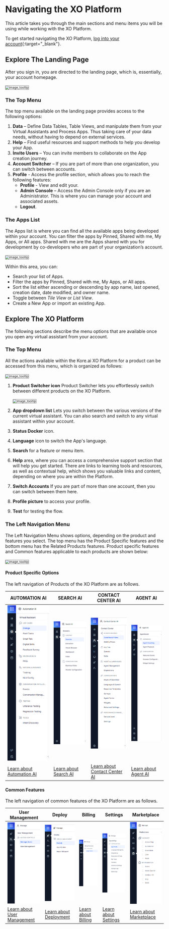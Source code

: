 # Navigating the XO Platform

This article takes you through the main sections and menu items you will be using while working with the XO Platform.

To get started navigating the XO Platform, [log into your account](https://platform.kore.ai/){:target="_blank"}.

## Explore The Landing Page

After you sign in, you are directed to the landing page, which is, essentially, your account homepage.

 <img src="../images/ntp(1).png" alt="image_tooltip" title="image_tooltip" style="border: 1px solid gray; zoom:70%;">

### The Top Menu

The top menu available on the landing page provides access to the following options:

1. **Data** – Define Data Tables, Table Views, and manipulate them from your Virtual Assistants and Process Apps. Thus taking care of your data needs, without having to depend on external services.
2. **Help** – Find useful resources and support methods to help you develop your App.
3. **Invite Users** – You can invite members to collaborate on the App creation journey.
4. **Account Switcher** – If you are part of more than one organization, you can switch between accounts.
5. **Profile** - Access the profile section, which allows you to reach the following features:
    * **Profile** - View and edit your.
    * **Admin Console** – Access the Admin Console only if you are an Administrator. This is where you can manage your account and associated assets.
    * **Logout**.

### The Apps List

The Apps list is where you can find all the available apps being developed within your account. You can filter the apps by Pinned, Shared with me, My Apps, or All apps. Shared with me are the Apps shared with you for development by co-developers who are part of your organization’s account.

<img src="../images/ntp(6).png" alt="image_tooltip" title="image_tooltip" style="border: 1px solid gray; zoom:70%;">

Within this area, you can:

* Search your list of Apps.
* Filter the apps by Pinned, Shared with me, My Apps, or All apps.
* Sort the list either ascending or descending by app name, last opened, creation date, date modified, and owner name.
* Toggle between _Tile View_ or _List View_.
* Create a New App or import an existing App.

## Explore The XO Platform

The following sections describe the menu options that are available once you open any virtual assistant from your account.

### The Top Menu

All the actions available within the Kore.ai XO Platform for a product can be accessed from this menu, which is organized as follows:

<img src="../images/ntp(5).png" alt="image_tooltip" title="image_tooltip" style="border: 1px solid gray; zoom:70%;">

1. **Product Switcher icon** Product Switcher lets you effortlessly switch between different products on the XO Platform.

    <img src="../images/ntp(20).png" alt="image_tooltip" title="image_tooltip" style="border: 1px solid gray; zoom:70%;"> 

2. **App dropdown list** Lets you switch between the various versions of the current virtual assistant. You can also search and switch to any virtual assistant within your account.
3. **Status Docker** icon.
4. **Language** icon to switch the App's language.
5. **Search** for a feature or menu item.
6. **Help** area, where you can access a comprehensive support section that will help you get started. There are links to learning tools and resources, as well as contextual help, which shows you valuable links and content, depending on where you are within the Platform.
7. **Switch Accounts** If you are part of more than one account, then you can switch between them here.
8. **Profile picture** to access your profile.
9. **Test** for testing the flow.

### The Left Navigation Menu

The Left Navigation Menu shows options, depending on the product and features you select. The top menu has the Product Specific features and the bottom menu has the Related Products features.
Product specific features and Common features applicable to each products are shown below:


<img src="../images/ntp(21).png" alt="image_tooltip" title="image_tooltip" style="border: 1px solid gray; zoom:70%;"> 

#### Product Specific Options
The left navigation of Products of the XO Platform are as follows.

| AUTOMATION AI | SEARCH AI | CONTACT CENTER AI | AGENT AI |
| --- | --- | --- | --- |
| ![image_tooltip](./images/ntp(10).png "image_tooltip") | ![image_tooltip](./images/ntp(12).png "image_tooltip") | ![image_tooltip](./images/ntp(11).png "image_tooltip") | ![image_tooltip](./images/ntp(13).png "image_tooltip") |
| [Learn about Automation AI](./../automation/about-automation-ai.md) | [Learn about Search AI](./../searchai/about-search-ai.md) | [Learn about Contact Center AI](./../contactcenter/about-contact-center-ai.md) | [Learn about Agent AI](./../agentai/about-agent-ai.md) |


#### Common Features
The left navigation of common features of the XO Platform are as follows.

| User Management | Deploy | Billing | Settings | Marketplace |
| --- | --- | --- | --- | --- |
| ![image_tooltip](./images/ntp(14).png "image_tooltip") | ![image_tooltip](./images/ntp(15).png "image_tooltip") | ![image_tooltip](./images/ntp(16).png "image_tooltip") | ![image_tooltip](./images/ntp(17).png "image_tooltip") | ![image_tooltip](./images/ntp(18).png "image_tooltip") |
| [Learn about User Management ](./../administration/user-management/managing-your-users.md) | [Learn about Deployment](./../deploy/bot-versioning.md) | [Learn about Billing](./../administration/billing.md) | [Learn about Settings](./../app-settings/app-profile.md) | [Learn about Marketplace](./../app-settings/integrations/actions/marketplace.md) |